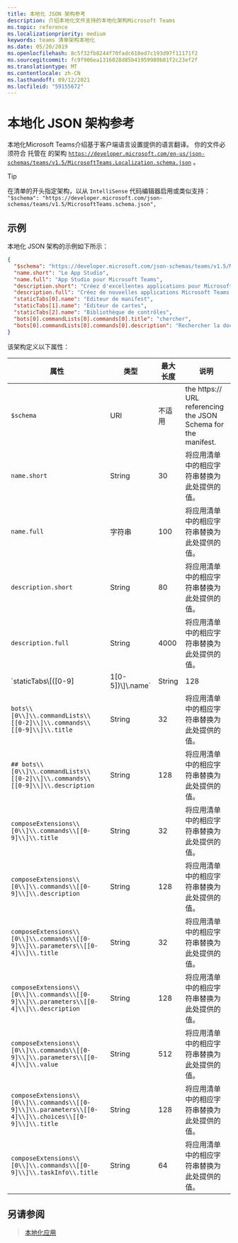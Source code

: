 ```yaml
---
title: 本地化 JSON 架构参考
description: 介绍本地化文件支持的本地化架构Microsoft Teams
ms.topic: reference
ms.localizationpriority: medium
keywords: teams 清单架构本地化
ms.date: 05/20/2019
ms.openlocfilehash: 8c5f32fb8244f70fadc610ed7c193d97f11171f2
ms.sourcegitcommit: fc9f906ea1316028d85b41959980b81f2c23ef2f
ms.translationtype: MT
ms.contentlocale: zh-CN
ms.lasthandoff: 09/12/2021
ms.locfileid: "59155672"
---
```

# <a name="localize-json-schema-reference"></a>本地化 JSON 架构参考

本地化Microsoft Teams介绍基于客户端语言设置提供的语言翻译。 你的文件必须符合 托管在 的架构 [`https://developer.microsoft.com/en-us/json-schemas/teams/v1.5/MicrosoftTeams.Localization.schema.json`](https://developer.microsoft.com/en-us/json-schemas/teams/v1.5/MicrosoftTeams.Localization.schema.json) 。 

> [!TIP]
> 在清单的开头指定架构，以从 `IntelliSense` 代码编辑器启用或类似支持： `"$schema": "https://developer.microsoft.com/json-schemas/teams/v1.5/MicrosoftTeams.schema.json",`

## <a name="example"></a>示例 

本地化 JSON 架构的示例如下所示：

```json
{
  "$schema": "https://developer.microsoft.com/json-schemas/teams/v1.5/MicrosoftTeams.schema.json",
  "name.short": "Le App Studio",
  "name.full": "App Studio pour Microsoft Teams",
  "description.short": "Créez d'excellentes applications pour Microsoft Teams avec App Studio.",
  "description.full": "Créez de nouvelles applications Microsoft Teams, concevez et prévisualisez des cartes bot, et explorez la documentation avec App Studio.",
  "staticTabs[0].name": "Editeur de manifest",
  "staticTabs[1].name": "Editeur de cartes",
  "staticTabs[2].name": "Bibliothèque de contrôles",
  "bots[0].commandLists[0].commands[0].title": "chercher",
  "bots[0].commandLists[0].commands[0].description": "Rechercher la documentation Teams pertinente"
}
```

该架构定义以下属性：

|属性|类型|最大长度|说明|
|---------------|--------|---------|------------------|
|`$schema`|URI|不适用|the https:// URL referencing the JSON Schema for the manifest.|
|`name.short`|String|30|将应用清单中的相应字符串替换为此处提供的值。|
|`name.full`|字符串|100|将应用清单中的相应字符串替换为此处提供的值。|
|`description.short`|String|80|将应用清单中的相应字符串替换为此处提供的值。|
|`description.full`|String|4000|将应用清单中的相应字符串替换为此处提供的值。|
|`staticTabs\\[([0-9]|1[0-5])\\]\\.name`|String|128|将应用清单中的相应字符串替换为此处提供的值。|
|`bots\\[0\\]\\.commandLists\\[[0-2]\\]\\.commands\\[[0-9]\\]\\.title`|String|32|将应用清单中的相应字符串替换为此处提供的值。|
|`## bots\\[0\\]\\.commandLists\\[[0-2]\\]\\.commands\\[[0-9]\\]\\.description`|String|128|将应用清单中的相应字符串替换为此处提供的值。|
|`composeExtensions\\[0\\]\\.commands\\[[0-9]\\]\\.title`|String|32|将应用清单中的相应字符串替换为此处提供的值。|
|`composeExtensions\\[0\\]\\.commands\\[[0-9]\\]\\.description`|String|128|将应用清单中的相应字符串替换为此处提供的值。|
|`composeExtensions\\[0\\]\\.commands\\[[0-9]\\]\\.parameters\\[[0-4]\\]\\.title`|String|32|将应用清单中的相应字符串替换为此处提供的值。|
|`composeExtensions\\[0\\]\\.commands\\[[0-9]\\]\\.parameters\\[[0-4]\\]\\.description`|String|128|将应用清单中的相应字符串替换为此处提供的值。|
|`composeExtensions\\[0\\]\\.commands\\[[0-9]\\]\\.parameters\\[[0-4]\\]\\.value`|String|512|将应用清单中的相应字符串替换为此处提供的值。|
|`composeExtensions\\[0\\]\\.commands\\[[0-9]\\]\\.parameters\\[[0-4]\\]\\.choices\\[[0-9]\\]\\.title`|String|128|将应用清单中的相应字符串替换为此处提供的值。|
|`composeExtensions\\[0\\]\\.commands\\[[0-9]\\]\\.taskInfo\\.title`|String|64|将应用清单中的相应字符串替换为此处提供的值。|

## <a name="see-also"></a>另请参阅

> [本地化应用](~/concepts/build-and-test/apps-localization.md)
